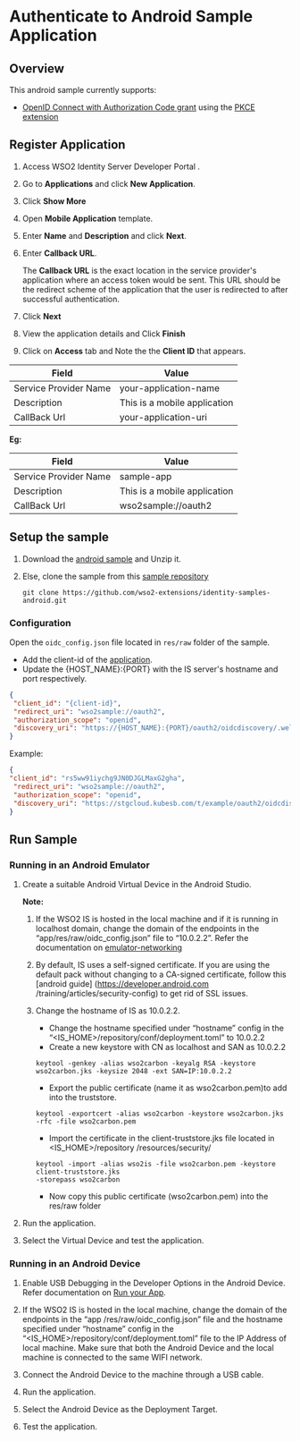 # Authenticate to Android Sample Application

## Overview
This android sample currently supports:

- [OpenID Connect with Authorization Code grant](https://openid.net/specs/openid-connect-core-1_0.html#CodeFlowSteps) 
using the [PKCE extension](https://tools.ietf.org/html/rfc7636)


## Register Application

 1. Access WSO2 Identity Server Developer Portal .
 
 2. Go to **Applications** and click **New Application**.
  
 3. Click **Show More**
 
 4. Open **Mobile Application** template.
  
 5. Enter **Name** and **Description** and click **Next**.
 
 6. Enter **Callback URL**. 
 
     The **Callback URL** is the exact location in the service provider's application where an access token would be sent. This URL should be the redirect scheme 
     of the application that the user is redirected to after successful authentication.
     
 7. Click **Next**
 
 8. View the application details and Click **Finish**
 
 9. Click on **Access** tab and Note the the **Client ID** that appears. 
 
  
| Field                 | Value                         | 
| --------------------- | ------------------------------| 
| Service Provider Name | your-application-name         |
| Description           | This is a mobile application  | 
| CallBack Url          | your-application-uri          | 

**Eg:**
 
| Field                 | Value                         | 
| --------------------- | ----------------------------- | 
| Service Provider Name | sample-app                    |
| Description           | This is a mobile application  | 
| CallBack Url          | wso2sample://oauth2           | 
 

## Setup the sample


1. Download the [android sample](https://github.com/wso2-extensions/identity-samples-android/archive/master.zip) and
 Unzip it.


2. Else, clone the sample from this [sample repository](https://github.com/wso2-extensions/identity-samples-android.git)

    `git clone https://github.com/wso2-extensions/identity-samples-android.git`

### Configuration

Open the  `oidc_config.json` file located in `res/raw` folder of the sample. 

- Add the client-id of the [application](#register-application).
- Update the {HOST_NAME}:{PORT} with the IS server's hostname and port respectively.

```json
{
 "client_id": "{client-id}",
 "redirect_uri": "wso2sample://oauth2",
 "authorization_scope": "openid",
 "discovery_uri": "https://{HOST_NAME}:{PORT}/oauth2/oidcdiscovery/.well-known/openid-configuration"
}
```

Example:

```json
{
"client_id": "rs5ww91iychg9JN0DJGLMaxG2gha",
 "redirect_uri": "wso2sample://oauth2",
 "authorization_scope": "openid",
 "discovery_uri": "https://stgcloud.kubesb.com/t/example/oauth2/oidcdiscovery/.well-known/openid-configuration"
}
```


## Run Sample

### Running in an Android Emulator

1. Create a suitable Android Virtual Device in the Android Studio.

    **Note:**

    1. If the WSO2 IS is hosted in the local machine and if it is running in localhost domain, change the domain of the
    endpoints in the “app/res/raw/oidc_config.json” file to “10.0.2.2”. 
    Refer the documentation on [emulator-networking](https://developer.android.com/studio/run/emulator-networking)
    
    2. By default, IS uses a self-signed certificate. If you are using the default pack without
        changing to a CA-signed certificate, follow this [android guide] (https://developer.android.com
        /training/articles/security-config) to get rid of SSL issues.
    
    3. Change the hostname of IS as 10.0.2.2.
        - Change the hostname specified under “hostname” config
        in the “<IS_HOME>/repository/conf/deployment.toml” to 10.0.2.2
        - Create a new keystore with CN as localhost and SAN as 10.0.2.2
        ```shellscript
        keytool -genkey -alias wso2carbon -keyalg RSA -keystore wso2carbon.jks -keysize 2048 -ext SAN=IP:10.0.2.2
        ```
        - Export the public certificate (name it as wso2carbon.pem)to add into the truststore.
        ```shellscript
        keytool -exportcert -alias wso2carbon -keystore wso2carbon.jks -rfc -file wso2carbon.pem
        ```
        - Import the certificate in the client-truststore.jks file located in <IS_HOME>/repository
        /resources/security/
        ```shellscript
        keytool -import -alias wso2is -file wso2carbon.pem -keystore client-truststore.jks
        -storepass wso2carbon
        ```
        - Now copy this public certificate (wso2carbon.pem) into the res/raw folder

2. Run the application.

3. Select the Virtual Device and test the application. 

### Running in an Android Device
1. Enable USB Debugging in the Developer Options in the Android Device. Refer documentation on [Run your App](https://developer.android.com/training/basics/firstapp/running-app).

2. If the WSO2 IS is hosted in the local machine, change the domain of the endpoints in the “app
/res/raw/oidc_config.json” file and the hostname specified under “hostname” config
 in the “<IS_HOME>/repository/conf/deployment.toml” file to the IP Address of local machine. Make sure that both the
  Android Device and the local machine is connected to the same WIFI network.

3. Connect the Android Device to the machine through a USB cable.

4. Run the application.

5. Select the Android Device as the Deployment Target.

6. Test the application.
